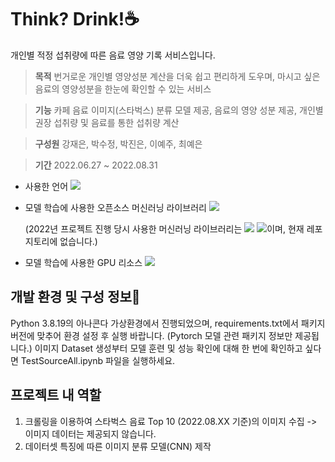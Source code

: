 # Think? Drink!☕️
개인별 적정 섭취량에 따른 음료 영양 기록 서비스입니다.

> **목적** 번거로운 개인별 영양성분 계산을 더욱 쉽고 편리하게 도우며, 마시고 싶은 음료의 영양성분을 한눈에 확인할 수 있는 서비스

> **기능** 카페 음료 이미지(스타벅스) 분류 모델 제공, 음료의 영양 성분 제공, 개인별 권장 섭취량 및 음료를 통한 섭취량 계산

> **구성원** 강재은, 박수정, 박진은, 이예주, 최예은

> **기간** 2022.06.27 ~ 2022.08.31  
* 사용한 언어 <img src="https://img.shields.io/badge/Python-3776AB?style=for-the-badge&logo=Python&logoColor=white">
* 모델 학습에 사용한 오픈소스 머신러닝 라이브러리 <img src="https://img.shields.io/badge/Pytorch-EE4C2C?style=for-the-badge&logo=Pytorch&logoColor=white">

  (2022년 프로젝트 진행 당시 사용한 머신러닝 라이브러리는 <img src="https://img.shields.io/badge/Keras-D00000?style=for-the-badge&logo=Keras&logoColor=white"> <img src="https://img.shields.io/badge/TensorFlow-FF6F00?style=for-the-badge&logo=TensorFlow&logoColor=white">이며, 현재 레포지토리에 없습니다.)
* 모델 학습에 사용한 GPU 리소스 <img src="https://img.shields.io/badge/Google Colab-F9AB00?style=for-the-badge&logo=Google Colab&logoColor=white">

## 개발 환경 및 구성 정보🔧
Python 3.8.19의 아나콘다 가상환경에서 진행되었으며, requirements.txt에서 패키지 버전에 맞추어 환경 설정 후 실행 바랍니다. (Pytorch 모델 관련 패키지 정보만 제공됩니다.)
이미지 Dataset 생성부터 모델 훈련 및 성능 확인에 대해 한 번에 확인하고 싶다면 TestSourceAll.ipynb 파일을 실행하세요.


## 프로젝트 내 역할
1. 크롤링을 이용하여 스타벅스 음료 Top 10 (2022.08.XX 기준)의 이미지 수집 -> 이미지 데이터는 제공되지 않습니다.
2. 데이터셋 특징에 따른 이미지 분류 모델(CNN) 제작
